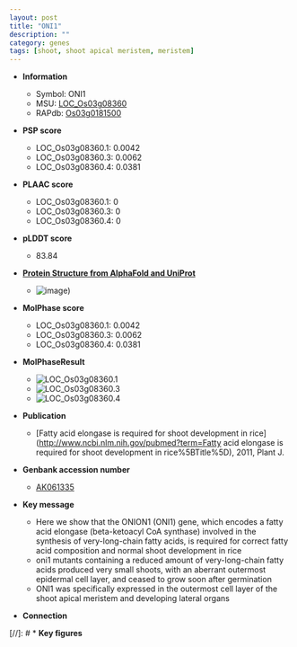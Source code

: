 ```yaml
---
layout: post
title: "ONI1"
description: ""
category: genes
tags: [shoot, shoot apical meristem, meristem]
---
```


* **Information**  
    + Symbol: ONI1  
    + MSU: [LOC_Os03g08360](http://rice.plantbiology.msu.edu/cgi-bin/ORF_infopage.cgi?orf=LOC_Os03g08360)  
    + RAPdb: [Os03g0181500](http://rapdb.dna.affrc.go.jp/viewer/gbrowse_details/irgsp1?name=Os03g0181500)  

* **PSP score**  
    + LOC_Os03g08360.1: 0.0042 
    + LOC_Os03g08360.3: 0.0062 
    + LOC_Os03g08360.4: 0.0381 

* **PLAAC score**  
    + LOC_Os03g08360.1: 0 
    + LOC_Os03g08360.3: 0 
    + LOC_Os03g08360.4: 0 

* **pLDDT score**
    + 83.84

* **[Protein Structure from AlphaFold and UniProt](https://www.uniprot.org/uniprotkb/Q10QW1/entry#structure)**
    + ![image](https://ricepsp.github.io/images/Q1/AF-Q10QW1-F1.png))

* **MolPhase score**
    + LOC_Os03g08360.1: 0.0042
    + LOC_Os03g08360.3: 0.0062
    + LOC_Os03g08360.4: 0.0381

* **MolPhaseResult**
    + ![LOC_Os03g08360.1](https://ricepsp.github.io/pictures/LOC_Os03g/LOC_Os03g08360.1.png)
    + ![LOC_Os03g08360.3](https://ricepsp.github.io/pictures/LOC_Os03g/LOC_Os03g08360.3.png)
    + ![LOC_Os03g08360.4](https://ricepsp.github.io/pictures/LOC_Os03g/LOC_Os03g08360.4.png)

* **Publication**  
    + [Fatty acid elongase is required for shoot development in rice](http://www.ncbi.nlm.nih.gov/pubmed?term=Fatty acid elongase is required for shoot development in rice%5BTitle%5D), 2011, Plant J.

* **Genbank accession number**  
    + [AK061335](http://www.ncbi.nlm.nih.gov/nuccore/AK061335)

* **Key message**  
    + Here we show that the ONION1 (ONI1) gene, which encodes a fatty acid elongase (beta-ketoacyl CoA synthase) involved in the synthesis of very-long-chain fatty acids, is required for correct fatty acid composition and normal shoot development in rice
    + oni1 mutants containing a reduced amount of very-long-chain fatty acids produced very small shoots, with an aberrant outermost epidermal cell layer, and ceased to grow soon after germination
    + ONI1 was specifically expressed in the outermost cell layer of the shoot apical meristem and developing lateral organs

* **Connection**  

[//]: # * **Key figures**  



